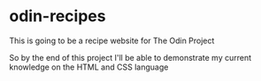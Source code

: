 # odin-recipes

This is going to be a recipe website for The Odin Project

So by the end of this project I'll be able to demonstrate my current knowledge on the HTML and CSS language